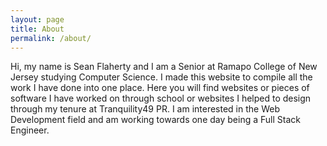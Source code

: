 ```yaml
---
layout: page
title: About
permalink: /about/
---
```


Hi, my name is Sean Flaherty and I am a Senior at Ramapo College of New Jersey studying Computer Science. I made this website to compile all the work I have done into one place. Here you will find websites or pieces of software I have worked on through school or websites I helped to design through my tenure at Tranquility49 PR. I am interested in the Web Development field and am working towards one day being a Full Stack Engineer. 

